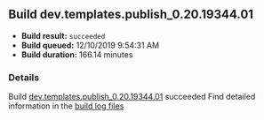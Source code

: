 ## Build dev.templates.publish_0.20.19344.01
- **Build result:** `succeeded`
- **Build queued:** 12/10/2019 9:54:31 AM
- **Build duration:** 166.14 minutes
### Details
Build [dev.templates.publish_0.20.19344.01](https://winappstudio.visualstudio.com/web/build.aspx?pcguid=a4ef43be-68ce-4195-a619-079b4d9834c2&builduri=vstfs%3a%2f%2f%2fBuild%2fBuild%2f32233) succeeded
Find detailed information in the [build log files]()
